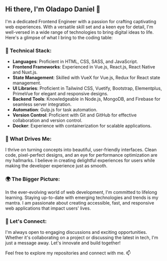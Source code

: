 ## Hi there, I'm Oladapo Daniel 👋

I'm a dedicated Frontend Engineer with a passion for crafting captivating web experiences. With a versatile skill set and a keen eye for detail, I'm well-versed in a wide range of technologies to bring digital ideas to life. Here's a glimpse of what I bring to the coding table:

### 🔨 Technical Stack:

- **Languages**: Proficient in HTML, CSS, SASS, and JavaScript.
- **Frontend Frameworks**: Experienced in Vue.js, React.js, React Native and Nuxt.js.
- **State Management**: Skilled with VueX for Vue.js, Redux for React state management.
- **UI Libraries**: Proficient in Tailwind CSS, Vuetify, Bootstrap, Elementplus, PrimeVue for elegant and responsive designs.
- **Backend Tools**: Knowledgeable in Node.js, MongoDB, and Firebase for seamless server integration.
- **Automation**: Gulp.js for task automation.
- **Version Control**: Proficient with Git and GitHub for effective collaboration and version control.
- **Docker**: Experience with containerization for scalable applications.

### 🚀 What Drives Me:

I thrive on turning concepts into beautiful, user-friendly interfaces. Clean code, pixel-perfect designs, and an eye for performance optimization are my hallmarks. I believe in creating delightful experiences for users while making the developer experience just as smooth.

### 🌍 The Bigger Picture:

In the ever-evolving world of web development, I'm committed to lifelong learning. Staying up-to-date with emerging technologies and trends is my mantra. I am passionate about creating accessible, fast, and responsive web applications that impact users' lives.

### 💬 Let's Connect:

I'm always open to engaging discussions and exciting opportunities. Whether it's collaborating on a project or discussing the latest in tech, I'm just a message away. Let's innovate and build together!

Feel free to explore my repositories and connect with me. 📫
